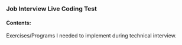 ### Job Interview Live Coding Test

#### Contents:
Exercises/Programs I needed to implement during
technical interview.